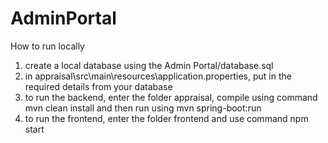 # AdminPortal
How to run locally
1. create a local database using the Admin Portal/database.sql
2. in appraisal\src\main\resources\application.properties, put in the required details from your database
3. to run the backend, enter the folder appraisal, compile using command mvn clean install and then run using mvn spring-boot:run
4. to run the frontend, enter the folder frontend and use command npm start